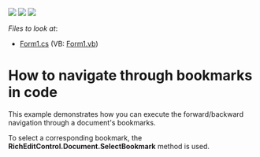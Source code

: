 <!-- default badges list -->
![](https://img.shields.io/endpoint?url=https://codecentral.devexpress.com/api/v1/VersionRange/128610873/20.1.2%2B)
[![](https://img.shields.io/badge/Open_in_DevExpress_Support_Center-FF7200?style=flat-square&logo=DevExpress&logoColor=white)](https://supportcenter.devexpress.com/ticket/details/E4891)
[![](https://img.shields.io/badge/📖_How_to_use_DevExpress_Examples-e9f6fc?style=flat-square)](https://docs.devexpress.com/GeneralInformation/403183)
<!-- default badges end -->
<!-- default file list -->
*Files to look at*:

* [Form1.cs](./CS/WindowsFormsApplication1/Form1.cs) (VB: [Form1.vb](./VB/WindowsFormsApplication1/Form1.vb))
<!-- default file list end -->
# How to navigate through bookmarks in code


<p>This example demonstrates how you can execute the forward/backward navigation through a document's bookmarks.</p><p>To select a corresponding bookmark, the <strong>RichEditControl.Document.SelectBookmark</strong> method is used.</p>

<br/>


